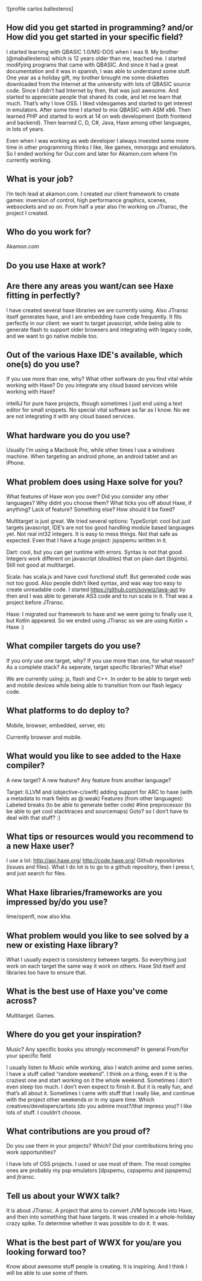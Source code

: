 [template]: ../../templates/interview.html
[author]: https://twitter.com/cballesterosvel "@cballesterosvel"
[date]: / "2016-06-14"
[modified]: / "2016-06-14"

![profile carlos ballesteros]

## How did you get started in programming? and/or How did you get started in your specific field?

I started learning with QBASIC 1.0/MS-DOS when I was 9. My brother (@maballesteros) which is 12 years older than me, teached me. I started modifying programs that came with QBASIC. And since it had a great documentation and it was in spanish, I was able to understand some stuff. One year as a holiday gift, my brother brought me some diskettes downloaded from the Internet at the university with lots of QBASIC source code. Since I didn’t had Internet by then, that was just awesome. And started to appreciate people that shared its code, and let me learn that much. That’s why I love OSS. I liked videogames and started to get interest in emulators.
After some time I started to mix QBASIC with ASM x86. Then learned PHP and started to work at 14 on web development (both frontend and backend). Then learned C, D, C#, Java, Haxe among other languages, in lots of years.

Even when I was working as web developer I always invested some more time in other programming thinks I like, like games, mmorpgs and emulators.
So I ended working for Our.com and later for Akamon.com where I’m currently working.

## What is your job?
I’m tech lead at akamon.com. I created our client framework to create games: inversion of control, high performance graphics, scenes, websockets and so on. From half a year also I’m working on JTransc, the project I created.

## Who do you work for?
Akamon.com

## Do you use Haxe at work?

## Are there any areas you want/can see Haxe fitting in perfectly?

I have created several haxe libraries we are currently using. Also JTransc itself generates haxe, and I am embedding haxe code frequently.
It fits perfectly in our client: we want to target javascript, while being able to generate flash to support older browsers and integrating with legacy code, and we want to go native mobile too.

## Out of the various Haxe IDE's available, which one(s) do you use?
If you use more than one, why?
What other software do you find vital while working with Haxe?
Do you integrate any cloud based services while working with Haxe?

intelliJ for pure haxe projects, though sometimes I just end using a text editor for small snippets.
No special vital software as far as I know.
No we are not integrating it with any cloud based services.

## What hardware you do you use?

Usually I’m using a Macbook Pro, while other times I use a windows machine. When targeting an android phone, an android tablet and an iPhone.

## What problem does using Haxe solve for you?
What features of Haxe won you over?
Did you consider any other languages? Why didnt you choose them?
What ticks you off about Haxe, if anything? Lack of feature? Something else? How should it be fixed?

Multitarget is just great.
We tried several options:
TypeScript: cool but just targets javascript, IDE’s are not too good handling module based languages yet. Not real int32 integers. It is easy to mess things. Not that safe as expected. Even that I have a huge project: jspspemu written in it.

Dart: cool, but you can get runtime with errors. Syntax is not that good. Integers work different on javascript (doubles) that on plain dart (bigints). Still not good at multitarget.

Scala: has scala.js and have cool functional stuff. But generated code was not too good. Also people didn’t liked syntax, and was way too easy to create unreadable code. I started https://github.com/soywiz/java-aot by then and I was able to generate AS3 code and to run scala in it. That was a project before JTransc.

Haxe: I migrated our framework to haxe and we were going to finally use it, but Kotlin appeared. So we ended using JTransc so we are using Kotlin + Haxe :)

## What compiler targets do you use?
If you only use one target, why?
If you use more than one, for what reason?
As a complete stack?
As seperate, target specific libraries?
What else?

We are currently using: js, flash and C++.
In order to be able to target web and mobile devices while being able to transition from our flash legacy code.

## What platforms to do deploy to?
Mobile, browser, embedded, server, etc

Currently browser and mobile.

## What would you like to see added to the Haxe compiler?
A new target?
A new feature?
Any feature from another language?

Target: ILLVM and (objective-c/swift) adding support for ARC to haxe (with a metadata to mark fields as @:weak)
Features (from other languages):
Labeled breaks (to be able to generate better code)
\#line preprocessor (to be able to get cool stacktraces and sourcemaps)
Goto? so I don’t have to deal with that stuff? :)

## What tips or resources would you recommend to a new Haxe user?

I use a lot:
http://api.haxe.org/
http://code.haxe.org/
Github repositories (issues and files). What I do lot is to go to a github repository, then I press t, and just search for files.

## What Haxe libraries/frameworks are you impressed by/do you use?

lime/openfl, now also kha.

## What problem would you like to see solved by a new or existing Haxe library?

What I usually expect is consistency between targets. So everything just work on each target the same way it work on others. Haxe Std itself and libraries too have to ensure that.

## What is the best use of Haxe you've come across?

Multitarget. Games.

## Where do you get your inspiration?
Music?
Any specific books you strongly recommend?
In general
From/for your specific field

I usually listen to Music while working, also I watch anime and some series. I have a stuff called “random weekend”. I think on a thing, even if it is the craziest one and start working on it the whole weekend. Sometimes I don’t even sleep too much. I don’t even expect to finish it. But it is really fun, and that’s all about it. Sometimes I came with stuff that I really like, and continue with the project other weekends or in my spare time.
Which creatives/developers/artists (do you admire most?/that impress you)?
I like lots of stuff. I couldn’t choose.

## What contributions are you proud of?
Do you use them in your projects? Which?
Did your contributions bring you work opportunities?

I have lots of OSS projects. I used or use most of them. The most complex ones are probably my psp emulators [dpspemu, cspspemu and jspspemu] and jtransc. 

## Tell us about your WWX talk?

It is about JTransc. A project that aims to convert JVM bytecode into Haxe, and then into something that haxe targets.
It was created in a whole-holiday crazy spike. To determine whether it was possible to do it. It was.

## What is the best part of WWX for you/are you looking forward too?

Know about awesome stuff people is creating. It is inspiring. And I think I will be able to use some of them.
